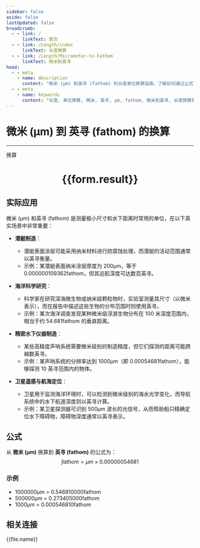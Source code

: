 ```yaml
---
sidebar: false
aside: false
lastUpdated: false
breadcrumb:
  - - link: /
      linkText: 首页
  - - link: /Length/index
      linkText: 长度换算
  - - link: /Length/Micrometer-to-Fathom
      linkText: 微米到英寻
head:
  - - meta
    - name: description
      content: "微米 (μm) 到英寻 (fathom) 的长度单位换算指南。了解如何通过公式 fathom = μm × 0.00000054681 换算为英寻。"
  - - meta
    - name: keywords
      content: "长度, 单位换算, 微米, 英寻, μm, fathom, 微米到英寻, 长度换算指南"
---
```

# 微米 (μm) 到 英寻 (fathom) 的换算
---
<script setup>
import { onMounted, reactive, inject, ref } from 'vue'
import { NButton, NForm, NFormItem, NInput, NInputNumber, NSelect, NCard, useMessage,NGrid ,NGi } from 'naive-ui'
import { defineClientComponent } from 'vitepress'
import { Length } from '../../files';

const convert = inject('convert')

const form = reactive({
  number: null,
  result: '',
})

const convertHandler = () => {
  if (form.number !== null && !isNaN(form.number)) {
    const convertedValue = parseFloat(form.number) * 0.00000054681
    form.result = `${form.number}μm = ${convertedValue.toFixed(9)}fathom`
  } else {
    form.result = '请输入有效的数值。'
  }
}
</script>

<n-form size="large" :model="form">
  <n-form-item label="微米 (μm)">
    <n-input-number v-model:value="form.number" placeholder="输入微米" style="width: 100%" />
  </n-form-item>
  <n-form-item>
    <n-button type="info" @click="convertHandler" block>换算</n-button>
  </n-form-item>
</n-form>

<n-card  embedded :bordered="false" hoverable>
  <div  style="text-align:center">
    <h1>{{form.result}}</h1>
  </div>
</n-card>

## 实际应用

微米 (μm) 和英寻 (fathom) 是测量极小尺寸和水下距离时常用的单位，在以下真实场景中非常重要：

- **潜艇制造**：
  - 潜艇表面涂层可能采用纳米材料进行防腐蚀处理，而潜艇的活动范围通常以英寻衡量。
  - 示例：某潜艇表面纳米涂层厚度为 200μm，等于 0.000000109362fathom，但其巡航深度可达数百英寻。

- **海洋科学研究**：
  - 科学家在研究深海微生物或纳米级颗粒物时，实验室测量其尺寸（以微米表示），而在报告中描述这些生物的分布范围时则使用英寻。
  - 示例：某次海洋调查发现某种微米级浮游生物分布在 100 米深度范围内，相当于约 54.681fathom 的垂直距离。

- **精密水下仪器制造**：
  - 某些高精度声呐系统需要微米级别的制造精度，但它们探测的距离可能跨越数英寻。
  - 示例：某声呐系统的分辨率达到 1000μm（即 0.00054681fathom），能够探测 10 英寻范围内的物体。

- **卫星遥感与航海定位**：
  - 卫星用于监测海洋环境时，可以检测到微米级别的海水光学变化，而导航系统中的水下航道深度则以英寻计算。
  - 示例：某卫星探测器可识别 500μm 波长的光信号，从而帮助船只精确定位水下障碍物，障碍物深度通常以英寻表示。

## 公式

从 **微米 (μm)** 换算到 **英寻 (fathom)** 的公式为：
$$ fathom = μm \times 0.00000054681 $$

### 示例
- 1000000μm = 0.546810000fathom
- 500000μm = 0.273405000fathom
- 1000μm = 0.000546810fathom

## 相关连接
<n-grid x-gap="12" :cols="2">
  <n-gi v-for="(file, index) in Length" :key="index">
    <n-button
      text
      tag="a"
      :href="file.path"
      type="info"
    >
      {{file.name}}
    </n-button>
  </n-gi>
</n-grid>
